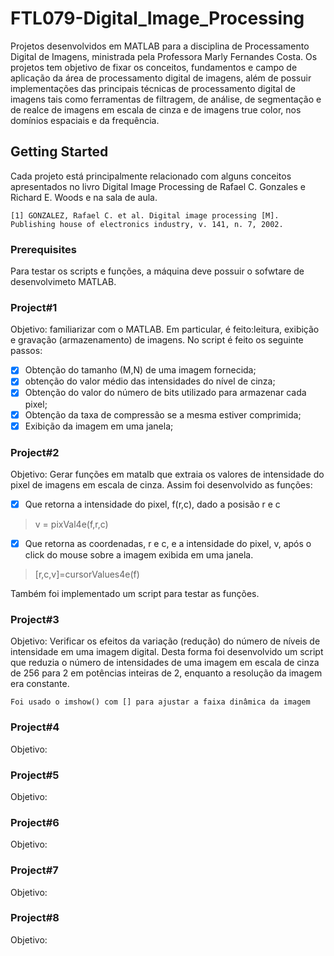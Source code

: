 # FTL079-Digital_Image_Processing
Projetos desenvolvidos em MATLAB para a disciplina de Processamento Digital de Imagens, ministrada pela Professora Marly Fernandes Costa. Os projetos tem objetivo de fixar os conceitos, fundamentos e campo de aplicação da área de processamento digital de imagens, além de possuir implementações das principais técnicas de processamento digital de imagens tais como ferramentas de filtragem, de análise, de segmentação e de realce de imagens em escala de cinza e de imagens true color, nos domínios espaciais e da frequência. 

## Getting Started

Cada projeto está principalmente relacionado com alguns conceitos apresentados no livro Digital Image Processing de Rafael C. Gonzales e Richard E. Woods e na sala de aula.

```
[1] GONZALEZ, Rafael C. et al. Digital image processing [M]. Publishing house of electronics industry, v. 141, n. 7, 2002.
```
### Prerequisites

Para testar os scripts e funções, a máquina deve possuir o sofwtare de desenvolvimeto MATLAB.

### Project#1

Objetivo: familiarizar com o MATLAB. Em particular, é feito:leitura, exibição e gravação (armazenamento) de imagens. No script é feito os seguinte passos:

- [X] Obtenção do tamanho (M,N) de uma imagem fornecida;
- [X] obtenção do valor médio das intensidades do nível de cinza;
- [X] Obtenção do valor do número de bits utilizado para armazenar cada pixel;
- [X] Obtenção da taxa de compressão se a mesma estiver comprimida;
- [X] Exibição da imagem em uma janela;

### Project#2

Objetivo: Gerar funções em matalb que extraia os valores de intensidade do pixel de imagens em escala de cinza.
Assim foi desenvolvido as funções:
- [X] Que retorna a intensidade do pixel, f(r,c), dado a posisão r e c
> v = pixVal4e(f,r,c)
- [X] Que retorna as coordenadas, r e c, e a intensidade do pixel, v, após o click do mouse sobre a imagem exibida em uma janela. 
> [r,c,v]=cursorValues4e(f)

Também foi implementado um script para testar as funções.

### Project#3

Objetivo: Verificar os efeitos da variação (redução) do número de níveis de intensidade em uma imagem digital.
Desta forma foi desenvolvido um script que reduzia o número de intensidades de uma imagem em escala de cinza de 256 para 2 em potências inteiras de 2, enquanto a resolução da imagem era constante.
```
Foi usado o imshow() com [] para ajustar a faixa dinâmica da imagem
```

### Project#4

Objetivo: 

### Project#5

Objetivo: 

### Project#6

Objetivo: 

### Project#7

Objetivo: 

### Project#8

Objetivo: 
